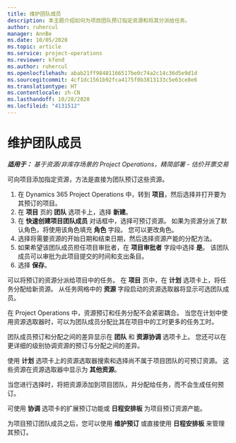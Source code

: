 ```yaml
---
title: 维护团队成员
description: 本主题介绍如何为项目团队预订指定资源和将其分派给任务。
author: ruhercul
manager: AnnBe
ms.date: 10/05/2020
ms.topic: article
ms.service: project-operations
ms.reviewer: kfend
ms.author: ruhercul
ms.openlocfilehash: abab21ff98481166517be0c74a2c14c36d5e9d1d
ms.sourcegitcommit: 4cf1dc1561b92fca4175f0b3813133c5e63ce8e6
ms.translationtype: HT
ms.contentlocale: zh-CN
ms.lasthandoff: 10/28/2020
ms.locfileid: "4131512"
---
```

# <a name="maintain-team-members"></a>维护团队成员

_**适用于：** 基于资源/非库存场景的 Project Operations，精简部署 - 估价开票交易_

可向项目添加指定资源，方法是直接为团队预订这些资源。

1. 在 Dynamics 365 Project Operations 中，转到 **项目**，然后选择并打开要为其预订的项目。
2. 在 **项目** 页的 **团队** 选项卡上，选择 **新建**。 
3. 在 **快速创建项目团队成员** 对话框中，选择可预订资源。 如果为资源分派了默认角色，将使用该角色填充 **角色** 字段。 您可以更改角色。 
4. 选择将需要资源的开始日期和结束日期，然后选择资源产能的分配方法。 
5. 如果希望该团队成员担任项目审批者，在 **项目审批者** 字段中选择 **是**。 该团队成员可以审批为此项目提交的时间和支出条目。 
6. 选择 **保存**。

可以将预订的资源分派给项目中的任务。 在 **项目** 页中，在 **计划** 选项卡上，将任务分配给新资源。 从任务网格中的 **资源** 字段启动的资源选取器将显示可选团队成员。


在 Project Operations 中，资源预订和任务分配不会紧密耦合。 当您在计划中使用资源选取器时，可以为团队成员分配比其在项目中的工时更多的任务工时。

团队成员预订和分配之间的差异显示在 **团队** 和 **资源协调** 选项卡上。 您还可以在更详细的级别协调资源的预订与分配之间的差异。

使用 **计划** 选项卡上的资源选取器搜索和选择尚不属于项目团队的可预订资源。 这些资源在资源选取器中显示为 **其他资源**。

当您进行选择时，将把资源添加到项目团队，并分配给任务，而不会生成任何预订。

可使用 **协调** 选项卡的扩展预订功能或 **日程安排板** 为项目预订资源产能。

为项目预订团队成员之后，您可以使用 **维护预订** 或直接使用 **日程安排板** 来管理其预订。
